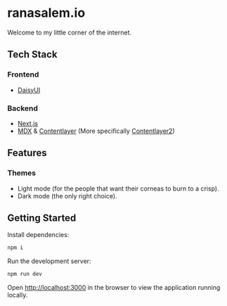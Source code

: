 # ranasalem.io
Welcome to my little corner of the internet.

## Tech Stack

### Frontend
- [DaisyUI](https://daisyui.com)

### Backend
- [Next.js](https://nextjs.org)
- [MDX](https://mdxjs.com) & [Contentlayer](https://contentlayer.dev/docs/getting-started-cddd76b7) (More specifically [Contentlayer2](https://github.com/timlrx/contentlayer2))

## Features

### Themes

- Light mode (for the people that want their corneas to burn to a crisp).
- Dark mode (the only right choice).

## Getting Started

Install dependencies:
```bash
npm i
```

Run the development server:

```bash
npm run dev
```

Open [http://localhost:3000](http://localhost:3000) in the browser to view the application running locally.
